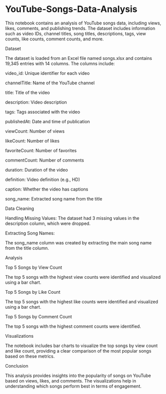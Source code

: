 # YouTube-Songs-Data-Analysis
This notebook contains an analysis of YouTube songs data, including views, likes, comments, and publishing trends. The dataset includes information such as video IDs, channel titles, song titles, descriptions, tags, view counts, like counts, comment counts, and more.

Dataset

The dataset is loaded from an Excel file named songs.xlsx and contains 19,345 entries with 14 columns. The columns include:

video_id: Unique identifier for each video

channelTitle: Name of the YouTube channel

title: Title of the video

description: Video description

tags: Tags associated with the video

publishedAt: Date and time of publication

viewCount: Number of views

likeCount: Number of likes

favoriteCount: Number of favorites

commentCount: Number of comments

duration: Duration of the video

definition: Video definition (e.g., HD)

caption: Whether the video has captions

song_name: Extracted song name from the title


Data Cleaning

Handling Missing Values: The dataset had 3 missing values in the description column, which were dropped.


Extracting Song Names: 

The song_name column was created by extracting the main song name from the title column.


Analysis

Top 5 Songs by View Count

The top 5 songs with the highest view counts were identified and visualized using a bar chart.

Top 5 Songs by Like Count

The top 5 songs with the highest like counts were identified and visualized using a bar chart.

Top 5 Songs by Comment Count

The top 5 songs with the highest comment counts were identified.


Visualizations

The notebook includes bar charts to visualize the top songs by view count and like count, providing a clear comparison of the most popular songs based on these metrics.

Conclusion

This analysis provides insights into the popularity of songs on YouTube based on views, likes, and comments. The visualizations help in understanding which songs perform best in terms of engagement.

